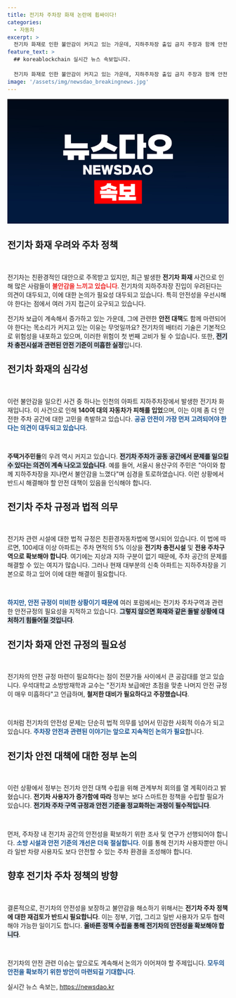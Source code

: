 ```yaml
---
title: 전기차 주차장 화재 논란에 휩싸이다!
categories:
  - 자동차
excerpt: >
  전기차 화재로 인한 불안감이 커지고 있는 가운데, 지하주차장 출입 금지 주장과 함께 안전 대책 마련이 시급하다는 목소리가 높아지고 있습니다. 정부는 논의에 착수합니다.
feature_text: >
  ## koreablockchain 실시간 뉴스 속보입니다.

  전기차 화재로 인한 불안감이 커지고 있는 가운데, 지하주차장 출입 금지 주장과 함께 안전 대책 마련이 시급하다는 목소리가 높아지고 있습니다. 정부는 논의에 착수합니다.
image: '/assets/img/newsdao_breakingnews.jpg'
---
```


<p><img src="/assets/img/newsdao_breakingnews.jpg" alt="koreablockchain 속보" /></p>

<h2 data-ke-size="size26">전기차 화재 우려와 주차 정책</h2>

<p data-ke-size="size16">&nbsp;</p>

<p>전기차는 친환경적인 대안으로 주목받고 있지만, 최근 발생한 <b>전기차 화재</b> 사건으로 인해 많은 사람들이 <b><span style="color: #ee2323;">불안감을 느끼고 있습니다</span></b>. 전기차의 지하주차장 진입이 우려된다는 의견이 대두되고, 이에 대한 논의가 필요성 대두되고 있습니다. 특히 안전성을 우선시해야 한다는 점에서 여러 가지 접근이 요구되고 있습니다.</p>

<p>전기차 보급이 계속해서 증가하고 있는 가운데, 그에 관련한 <b>안전 대책</b>도 함께 마련되어야 한다는 목소리가 커지고 있는 이유는 무엇일까요? 전기차의 배터리 기술은 기본적으로 위험성을 내포하고 있으며, 이러한 위험이 첫 번째 고비가 될 수 있습니다. 또한, <b><span style="background-color: #21538527;">전기차 충전시설과 관련된 안전 기준이 미흡한 실정</span></b>입니다. </p>

<h2 data-ke-size="size26">전기차 화재의 심각성</h2>

<p data-ke-size="size16">&nbsp;</p>

<p>이런 불안감을 일으킨 사건 중 하나는 인천의 아파트 지하주차장에서 발생한 전기차 화재입니다. 이 사건으로 인해 <b>140여 대의 자동차가 피해를 입었</b>으며, 이는 이제 좀 더 안전한 주차 공간에 대한 고민을 촉발하고 있습니다. <b><span style="color: #1a5490;">공공 안전이 가장 먼저 고려되어야 한다는 의견이 대두되고 있습니다</span></b>.</p>

<p data-ke-size="size16">&nbsp;</p>

<p><b>주택거주민들</b>의 우려 역시 커지고 있습니다. <b><span style="background-color: #21538527;">전기차 주차가 공동 공간에서 문제를 일으킬 수 있다는 의견이 계속 나오고 있습니다</span></b>. 예를 들어, 서울시 용산구의 주민은 "아이와 함께 지하주차장을 지나면서 불안감을 느꼈다"며 심경을 토로하였습니다. 이런 상황에서 반드시 해결해야 할 안전 대책이 있음을 인식해야 합니다.</p>

<h2 data-ke-size="size26">전기차 주차 규정과 법적 의무</h2>

<p data-ke-size="size16">&nbsp;</p>

<p>전기차 관련 시설에 대한 법적 규정은 친환경자동차법에 명시되어 있습니다. 이 법에 따르면, 100세대 이상 아파트는 주차 면적의 5% 이상을 <b>전기차 충전시설</b> 및 <b>전용 주차구역으로 확보해야 합니다</b>. 여기에는 지상과 지하 구분이 없기 때문에, 주차 공간의 문제를 해결할 수 있는 여지가 많습니다. 그러나 현재 대부분의 신축 아파트는 지하주차장을 기본으로 하고 있어 이에 대한 해결이 필요합니다. </p>

<p data-ke-size="size16">&nbsp;</p>

<p><b><span style="color: #1a5490;">하지만, 안전 규정이 미비한 상황이기 때문에</span></b> 여러 포럼에서는 전기차 주차구역과 관련한 안전규정의 필요성을 지적하고 있습니다. <b><span style="background-color: #21538527;">그렇지 않으면 화재와 같은 돌발 상황에 대처하기 힘들어질 것입니다</span></b>.</p>

<h2 data-ke-size="size26">전기차 화재 안전 규정의 필요성</h2>

<p data-ke-size="size16">&nbsp;</p>

<p>전기차의 안전 규정 마련이 필요하다는 점이 전문가들 사이에서 큰 공감대를 얻고 있습니다. 우석대학교 소방방재학과 교수는 "전기차 보급에만 초점을 맞춘 나머지 안전 규정이 매우 미흡하다"고 언급하며, <b>철저한 대비가 필요하다고 주장했습니다</b>. </p>

<p data-ke-size="size16">&nbsp;</p>

<p>이처럼 전기차의 안전성 문제는 단순히 법적 의무를 넘어서 민감한 사회적 이슈가 되고 있습니다. <b><span style="color: #1a5490;">주차장 안전과 관련된 이야기는 앞으로 지속적인 논의가 필요</span></b>합니다.</p>

<h2 data-ke-size="size26">전기차 안전 대책에 대한 정부 논의</h2>

<p data-ke-size="size16">&nbsp;</p>

<p>이런 상황에서 정부는 전기차 안전 대책 수립을 위해 관계부처 회의를 열 계획이라고 밝혔습니다. <b>전기차 사용자가 증가함에 따라</b> 정부는 보다 스마트한 정책을 수립할 필요가 있습니다. <b><span style="background-color: #21538527;">전기차 주차 구역 규정과 안전 기준을 정교화하는 과정이 필수적입니다</span></b>.</p>

<p data-ke-size="size16">&nbsp;</p>

<p>먼저, 주차장 내 전기차 공간의 안전성을 확보하기 위한 조사 및 연구가 선행되어야 합니다. <b><span style="color: #1a5490;">소방 시설과 안전 기준의 개선은 더욱 절실합니다</span></b>. 이를 통해 전기차 사용자뿐만 아니라 일반 차량 사용자도 보다 안전할 수 있는 주차 환경을 조성해야 합니다.</p>

<h2 data-ke-size="size26">향후 전기차 주차 정책의 방향</h2>

<p data-ke-size="size16">&nbsp;</p>

<p>결론적으로, 전기차의 안전성을 보장하고 불안감을 해소하기 위해서는 <b>전기차 주차 정책에 대한 재검토가 반드시 필요합니다</b>. 이는 정부, 기업, 그리고 일반 사용자가 모두 협력해야 가능한 일이기도 합니다. <b><span style="background-color: #21538527;">올바른 정책 수립을 통해 전기차의 안전성을 확보해야 합니다</span></b>.</p>

<p data-ke-size="size16">&nbsp;</p>

<p>전기차의 안전 관련 이슈는 앞으로도 계속해서 논의가 이어져야 할 주제입니다. <b><span style="color: #1a5490;">모두의 안전을 확보하기 위한 방안이 마련되길 기대합니다</span></b>.</p>
실시간 뉴스 속보는, <a href="https://newsdao.kr" rel="dofollow">https://newsdao.kr</a>


